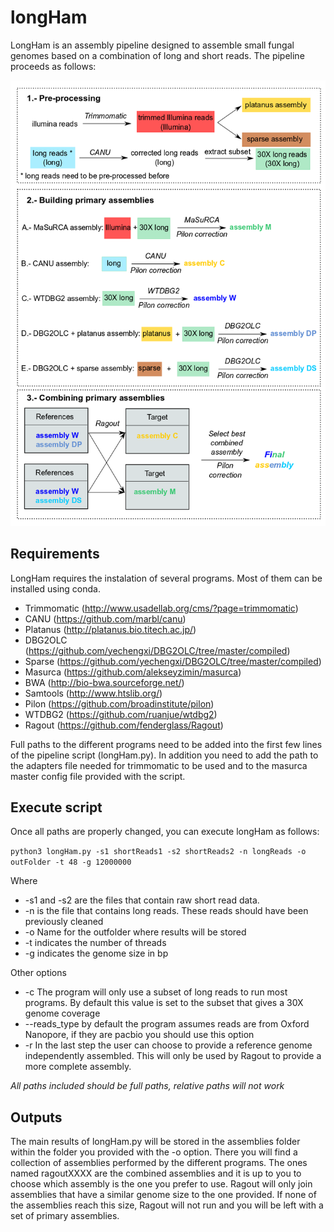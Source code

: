 # longHam

LongHam is an assembly pipeline designed to assemble small fungal genomes based on a combination of long and short reads. The pipeline proceeds as follows:

![alt text](https://github.com/Gabaldonlab/longHam/blob/main/pipeline.png "Pipeline summary")

## Requirements

LongHam requires the instalation of several programs. Most of them can be installed using conda.

- Trimmomatic (http://www.usadellab.org/cms/?page=trimmomatic)
- CANU (https://github.com/marbl/canu)
- Platanus (http://platanus.bio.titech.ac.jp/)
- DBG2OLC (https://github.com/yechengxi/DBG2OLC/tree/master/compiled)
- Sparse (https://github.com/yechengxi/DBG2OLC/tree/master/compiled)
- Masurca (https://github.com/alekseyzimin/masurca)
- BWA (http://bio-bwa.sourceforge.net/)
- Samtools (http://www.htslib.org/)
- Pilon (https://github.com/broadinstitute/pilon)
- WTDBG2 (https://github.com/ruanjue/wtdbg2)
- Ragout (https://github.com/fenderglass/Ragout)

Full paths to the different programs need to be added into the first few lines of the pipeline script (longHam.py). In addition you need to add the path to the adapters file needed for trimmomatic to be used and to the masurca master config file provided with the script.

## Execute script

Once all paths are properly changed, you can execute longHam as follows:

`python3 longHam.py -s1 shortReads1 -s2 shortReads2 -n longReads -o outFolder -t 48 -g 12000000`

Where 
- -s1 and -s2 are the files that contain raw short read data.
- -n is the file that contains long reads. These reads should have been previously cleaned
- -o Name for the outfolder where results will be stored
- -t indicates the number of threads
- -g indicates the genome size in bp

Other options

- -c The program will only use a subset of long reads to run most programs. By default this value is set to the subset that gives a 30X genome coverage
- --reads_type by default the program assumes reads are from Oxford Nanopore, if they are pacbio you should use this option
- -r In the last step the user can choose to provide a reference genome independently assembled. This will only be used by Ragout to provide a more complete assembly.

<i> All paths included should be full paths, relative paths will not work </i>

## Outputs

The main results of longHam.py will be stored in the assemblies folder within the folder you provided with the -o option. There you will find a collection of assemblies performed by the different programs. The ones named ragoutXXXX are the combined assemblies and it is up to you to choose which assembly is the one you prefer to use. Ragout will only join assemblies that have a similar genome size to the one provided. If none of the assemblies reach this size, Ragout will not run and you will be left with a set of primary assemblies.

